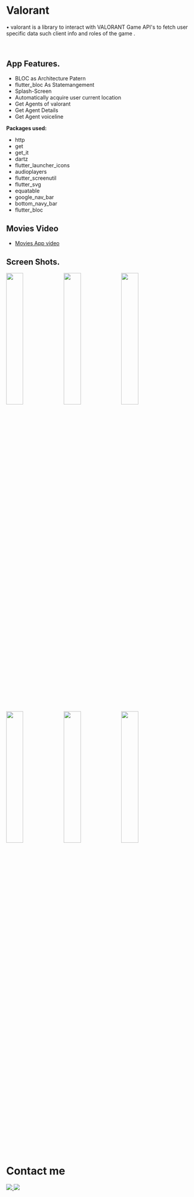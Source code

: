# Valorant

• valorant is a library to interact with VALORANT Game API's to fetch user specific data such client info and roles of the game .

<br/>

## App Features.

- BLOC as Architecture Patern
- flutter_bloc As Statemangement
- Splash-Screen
- Automatically acquire user current location
- Get Agents of valorant
- Get Agent Details
- Get Agent voiceline


**Packages used:**

- http
- get
- get_it
- dartz
- flutter_launcher_icons
- audioplayers
- flutter_screenutil
- flutter_svg
- equatable
- google_nav_bar
- bottom_navy_bar
- flutter_bloc

## Movies Video
- [Movies App video](https://drive.google.com/file/d/1FpEbdohTI2rA4QPMaPElAq61LkDulAa8/view?usp=share_link)

## Screen Shots.
<img align="left" width="30%" src="https://user-images.githubusercontent.com/102866604/229367887-228dc7a9-ca1a-4279-a202-095ec1a03f8c.jpg">
<img align="left" width="30%" src="https://user-images.githubusercontent.com/102866604/229367904-231fd555-6330-4288-8d61-6997f6981c19.jpg">
<img align="left" width="30%" src="https://user-images.githubusercontent.com/102866604/229367895-4ddd332e-55dc-4fdf-b886-4ecc2fd1ec1e.jpg">
<img align="left" width="30%" src="https://user-images.githubusercontent.com/102866604/229367899-2d972b33-64c8-499a-bc7d-804f9b18a81e.jpg">
<img align="left" width="30%" src="https://user-images.githubusercontent.com/102866604/229367893-588b84f7-9f58-4142-a2e1-bc99a5f2a95d.jpg">
<img width="30%" src="https://user-images.githubusercontent.com/102866604/229367891-795116e0-b0fb-41f8-98b7-3b8c17d734d8.jpg">






# Contact me

<a href="https://twitter.com/mhamedhussein52">
<img src="https://img.shields.io/badge/Twitter-1DA1F2?style=for-the-badge&logo=twitter&logoColor=white"/>
</a>
<a href="https://www.linkedin.com/in/mohamed-hussein-aab3561b1/">
<img src="https://img.shields.io/badge/LinkedIn-0077B5?style=for-the-badge&logo=linkedin&logoColor=white"/>
</a>
